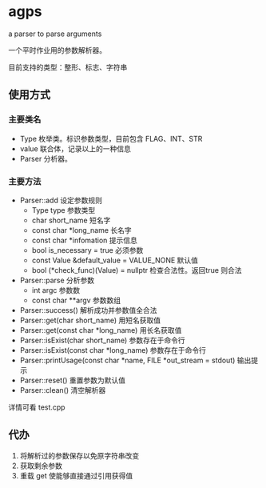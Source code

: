 # agps

a parser to parse arguments

一个平时作业用的参数解析器。

目前支持的类型：整形、标志、字符串

## 使用方式

### 主要类名

- Type 枚举类。标识参数类型，目前包含 FLAG、INT、STR
- value 联合体，记录以上的一种信息
- Parser 分析器。

### 主要方法

- Parser::add 设定参数规则
	- Type type 参数类型
	- char short_name 短名字
	- const char *long_name 长名字
	- const char *infomation 提示信息
	- bool is_necessary = true 必须参数
	- const Value &default_value = VALUE_NONE 默认值
	- bool (*check_func)(Value) = nullptr 检查合法性。返回true 则合法
- Parser::parse 分析参数
	- int argc 参数数
	- const char **argv 参数数组
- Parser::success() 解析成功并参数值全合法
- Parser::get(char short_name) 用短名获取值
- Parser::get(const char *long_name) 用长名获取值
- Parser::isExist(char short_name) 参数存在于命令行
- Parser::isExist(const char *long_name) 参数存在于命令行
- Parser::printUsage(const char *name, FILE *out_stream = stdout) 输出提示
- Parser::reset() 重置参数为默认值
- Parser::clean() 清空解析器

详情可看 test.cpp

## 代办

1. 将解析过的参数保存以免原字符串改变
2. 获取剩余参数
3. 重载 get 使能够直接通过引用获得值
